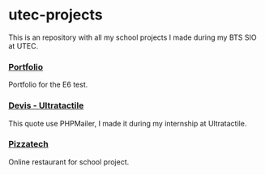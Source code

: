 # utec-projects

This is an repository with all my school projects I made during my BTS SIO at UTEC.

### [Portfolio](https://timdev0.github.io/utec-projects/Portfolio-Utec/)
Portfolio for the E6 test.

### [Devis - Ultratactile](http://devis.planetcloudhosting.cf/devis/)
This quote use PHPMailer, I made it during my internship at Ultratactile.

### [Pizzatech](http://pizzatech.planetcloudhosting.cf/pizzatech/)
Online restaurant for school project.
